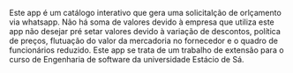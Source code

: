 Este app é um catálogo interativo que gera uma solicitalção de orlçamento via whatsapp.
Não há soma de valores devido à empresa que utiliza este app não desejar pré setar valores devido à variação de descontos, política de preços, flutuação do valor da mercadoria no fornecedor e o quadro de funcionários reduzido.
  Este app se trata de um trabalho de extensão para o curso de Engenharia de software da universidade Estácio de Sá.  
